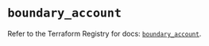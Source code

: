 # `boundary_account`

Refer to the Terraform Registry for docs: [`boundary_account`](https://registry.terraform.io/providers/hashicorp/boundary/1.2.0/docs/resources/account).
